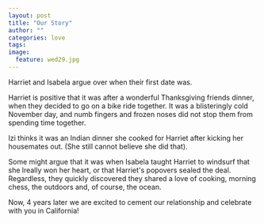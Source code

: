 ```yaml
---
layout: post
title: "Our Story"
author: ""
categories: love
tags:
image:
  feature: wed29.jpg
---
```


Harriet and Isabela argue over when their first date was.

Harriet is positive that it was after a wonderful Thanksgiving friends dinner, when they decided to go on a bike ride together. It was a blisteringly cold November day, and numb fingers and frozen noses did not stop them from spending time together.

Izi thinks it was an Indian dinner she cooked for Harriet after kicking her housemates out. (She still cannot believe she did that).

Some might argue that it was when Isabela taught Harriet to windsurf that she lreally won her heart, or that Harriet's popovers sealed the deal. Regardless, they quickly discovered they shared a love of cooking, morning chess, the outdoors and, of course, the ocean.

Now, 4 years later we are excited to cement our relationship and celebrate with you in California!

